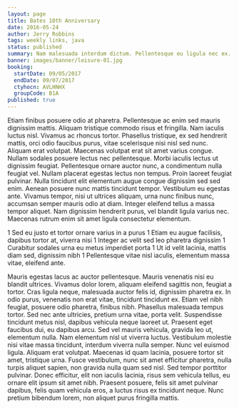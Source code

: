 ```yaml
---
layout: page
title: Bates 10th Anniversary
date: 2016-05-24
author: Jerry Robbins
tags: weekly links, java
status: published
summary: Nam malesuada interdum dictum. Pellentesque eu ligula nec ex.
banner: images/banner/leisure-01.jpg
booking:
  startDate: 09/05/2017
  endDate: 09/07/2017
  ctyhocn: AVLHNHX
  groupCode: B1A
published: true
---
```

Etiam finibus posuere odio at pharetra. Pellentesque ac enim sed mauris dignissim mattis. Aliquam tristique commodo risus et fringilla. Nam iaculis luctus nisl. Vivamus ac rhoncus tortor. Phasellus tristique, ex sed hendrerit mattis, orci odio faucibus purus, vitae scelerisque nisi nisl sed nunc. Aliquam erat volutpat.
Maecenas volutpat erat sit amet varius congue. Nullam sodales posuere lectus nec pellentesque. Morbi iaculis lectus ut dignissim feugiat. Pellentesque ornare auctor nunc, a condimentum nulla feugiat vel. Nullam placerat egestas lectus non tempus. Proin laoreet feugiat pulvinar. Nulla tincidunt elit elementum augue congue dignissim sed sed enim. Aenean posuere nunc mattis tincidunt tempor. Vestibulum eu egestas ante. Vivamus tempor, nisi ut ultrices aliquam, urna nunc finibus nunc, accumsan semper mauris odio at diam. Integer eleifend tellus a massa tempor aliquet. Nam dignissim hendrerit purus, vel blandit ligula varius nec. Maecenas rutrum enim sit amet ligula consectetur elementum.

1 Sed eu justo et tortor ornare varius in a purus
1 Etiam eu augue facilisis, dapibus tortor at, viverra nisi
1 Integer ac velit sed leo pharetra dignissim
1 Curabitur sodales urna eu metus imperdiet porta
1 Ut id velit lacinia, mattis diam sed, dignissim nibh
1 Pellentesque vitae nisl iaculis, elementum massa vitae, eleifend ante.

Mauris egestas lacus ac auctor pellentesque. Mauris venenatis nisi eu blandit ultrices. Vivamus dolor lorem, aliquam eleifend sagittis non, feugiat a tortor. Cras ligula neque, malesuada auctor felis id, dignissim pharetra ex. In odio purus, venenatis non erat vitae, tincidunt tincidunt ex. Etiam vel nibh feugiat, posuere odio pharetra, finibus nibh. Phasellus malesuada tempus tortor. Sed nec ante ultricies, pretium urna vitae, porta velit. Suspendisse tincidunt metus nisl, dapibus vehicula neque laoreet ut. Praesent eget faucibus dui, eu dapibus arcu. Sed vel mauris vehicula, gravida leo ut, elementum nulla. Nam elementum nisl ut viverra luctus. Vestibulum molestie nisi vitae massa tincidunt, interdum viverra nulla semper. Nunc vel euismod ligula.
Aliquam erat volutpat. Maecenas id quam lacinia, posuere tortor sit amet, tristique urna. Fusce vestibulum, nunc sit amet efficitur pharetra, nulla turpis aliquet sapien, non gravida nulla quam sed nisl. Sed tempor porttitor pulvinar. Donec efficitur, elit non iaculis lacinia, risus sem vehicula tellus, eu ornare elit ipsum sit amet nibh. Praesent posuere, felis sit amet pulvinar dapibus, felis quam vehicula eros, a luctus risus ex tincidunt neque. Nunc pretium bibendum lorem, non aliquet purus fringilla mattis.
